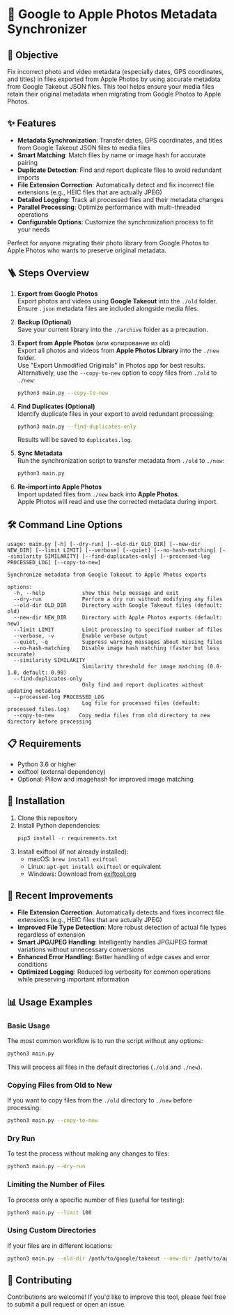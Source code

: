 # 📸 Google to Apple Photos Metadata Synchronizer

## 🎯 Objective

Fix incorrect photo and video metadata (especially dates, GPS coordinates, and titles) in files exported from Apple Photos by using accurate metadata from Google Takeout JSON files. This tool helps ensure your media files retain their original metadata when migrating from Google Photos to Apple Photos.

## ✨ Features

- **Metadata Synchronization**: Transfer dates, GPS coordinates, and titles from Google Takeout JSON files to media files
- **Smart Matching**: Match files by name or image hash for accurate pairing
- **Duplicate Detection**: Find and report duplicate files to avoid redundant imports
- **File Extension Correction**: Automatically detect and fix incorrect file extensions (e.g., HEIC files that are actually JPEG)
- **Detailed Logging**: Track all processed files and their metadata changes
- **Parallel Processing**: Optimize performance with multi-threaded operations
- **Configurable Options**: Customize the synchronization process to fit your needs

Perfect for anyone migrating their photo library from Google Photos to Apple Photos who wants to preserve original metadata.

## 🪜 Steps Overview

1. **Export from Google Photos**  
   Export photos and videos using **Google Takeout** into the `./old` folder.  
   Ensure `.json` metadata files are included alongside media files.

2. **Backup (Optional)**  
   Save your current library into the `./archive` folder as a precaution.

3. **Export from Apple Photos** (или копирование из old)  
   Export all photos and videos from **Apple Photos Library** into the `./new` folder.  
   Use "Export Unmodified Originals" in Photos app for best results.  
   Alternatively, use the `--copy-to-new` option to copy files from `./old` to `./new`:

   ```bash
   python3 main.py --copy-to-new
   ```

4. **Find Duplicates (Optional)**  
   Identify duplicate files in your export to avoid redundant processing:

   ```bash
   python3 main.py --find-duplicates-only
   ```

   Results will be saved to `duplicates.log`.

5. **Sync Metadata**  
   Run the synchronization script to transfer metadata from `./old` to `./new`:
   ```bash
   python3 main.py
   ```
6. **Re-import into Apple Photos**  
   Import updated files from `./new` back into **Apple Photos**.  
   Apple Photos will read and use the corrected metadata during import.

## 🛠️ Command Line Options

```
usage: main.py [-h] [--dry-run] [--old-dir OLD_DIR] [--new-dir NEW_DIR] [--limit LIMIT] [--verbose] [--quiet] [--no-hash-matching] [--similarity SIMILARITY] [--find-duplicates-only] [--processed-log PROCESSED_LOG] [--copy-to-new]

Synchronize metadata from Google Takeout to Apple Photos exports

options:
  -h, --help            show this help message and exit
  --dry-run             Perform a dry run without modifying any files
  --old-dir OLD_DIR     Directory with Google Takeout files (default: old)
  --new-dir NEW_DIR     Directory with Apple Photos exports (default: new)
  --limit LIMIT         Limit processing to specified number of files
  --verbose, -v         Enable verbose output
  --quiet, -q           Suppress warning messages about missing files
  --no-hash-matching    Disable image hash matching (faster but less accurate)
  --similarity SIMILARITY
                        Similarity threshold for image matching (0.0-1.0, default: 0.98)
  --find-duplicates-only
                        Only find and report duplicates without updating metadata
  --processed-log PROCESSED_LOG
                        Log file for processed files (default: processed_files.log)
  --copy-to-new        Copy media files from old directory to new directory before processing
```

## 📋 Requirements

- Python 3.6 or higher
- exiftool (external dependency)
- Optional: Pillow and imagehash for improved image matching

## 📝 Installation

1. Clone this repository
2. Install Python dependencies:
   ```bash
   pip3 install -r requirements.txt
   ```
3. Install exiftool (if not already installed):
   - macOS: `brew install exiftool`
   - Linux: `apt-get install exiftool` or equivalent
   - Windows: Download from [exiftool.org](https://exiftool.org)

## 🔧 Recent Improvements

- **File Extension Correction**: Automatically detects and fixes incorrect file extensions (e.g., HEIC files that are actually JPEG)
- **Improved File Type Detection**: More robust detection of actual file types regardless of extension
- **Smart JPG/JPEG Handling**: Intelligently handles JPG/JPEG format variations without unnecessary conversions
- **Enhanced Error Handling**: Better handling of edge cases and error conditions
- **Optimized Logging**: Reduced log verbosity for common operations while preserving important information

## 📊 Usage Examples

### Basic Usage

The most common workflow is to run the script without any options:

```bash
python3 main.py
```

This will process all files in the default directories (`./old` and `./new`).

### Copying Files from Old to New

If you want to copy files from the `./old` directory to `./new` before processing:

```bash
python3 main.py --copy-to-new
```

### Dry Run

To test the process without making any changes to files:

```bash
python3 main.py --dry-run
```

### Limiting the Number of Files

To process only a specific number of files (useful for testing):

```bash
python3 main.py --limit 100
```

### Using Custom Directories

If your files are in different locations:

```bash
python3 main.py --old-dir /path/to/google/takeout --new-dir /path/to/apple/exports
```

## 🤝 Contributing

Contributions are welcome! If you'd like to improve this tool, please feel free to submit a pull request or open an issue.
